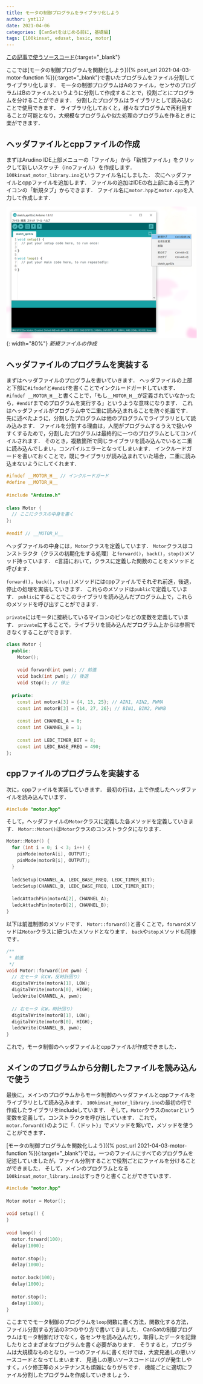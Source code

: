 ```yaml
---
title: モータの制御プログラムをライブラリ化しよう
author: ymt117
date: 2021-04-06
categories: [CanSatをはじめる前に, 基礎編]
tags: [100kinsat, edusat, basic, motor]
---
```


<i class="{{ site.data.post.file }}"></i>
[この記事で使うソースコード](https://github.com/100kinsat/100kinsat_ver_3_4_code/tree/main/100kinsat_motor_library){:target="_blank"}

ここでは[モータの制御プログラムを関数化しよう]({% post_url 2021-04-03-motor-function %}){:target="_blank"}で書いたプログラムをファイル分割してライブラリ化します．
モータの制御プログラムはAのファイル，センサのプログラムはBのファイルというように分割して作成することで，役割ごとにプログラムを分けることができます．
分割したプログラムはライブラリとして読み込むことで使用できます．
ライブラリ化しておくと，様々なプログラムで再利用することが可能となり，大規模なプログラムや似た処理のプログラムを作るときに楽ができます．

## ヘッダファイルとcppファイルの作成

まずはArudino IDE上部メニューの「ファイル」から「新規ファイル」をクリックして新しいスケッチ（inoファイル）を作成します．
`100kinsat_motor_library.ino`というファイル名にしました．
次にヘッダファイルとcppファイルを追加します．
ファイルの追加はIDEの右上部にある三角アイコンの「新規タブ」からできます．
ファイル名に`motor.hpp`と`motor.cpp`を入力して作成します．

![new_file](/assets/img/post/motor-library/new_file.png){: width="80%"}
_新規ファイルの作成_

## ヘッダファイルのプログラムを実装する

まずはヘッダファイルのプログラムを書いていきます．
ヘッダファイルの上部と下部に`#ifndef`と`#endif`を書くことでインクルードガードしています．
`#ifndef __MOTOR_H__`と書くことで，「もし`__MOTOR_H__`が定義されていなかったら，`#endif`までのプログラムを実行する」というような意味になります．
これはヘッダファイルがプログラム中で二重に読み込まれることを防ぐ処置です．
先に述べたように，分割したプログラムは他のプログラムでライブラリとして読み込みます．
ファイルを分割する理由は，人間がプログラムするうえで扱いやすくするためで，分割したプログラムは最終的に一つのプログラムとしてコンパイルされます．
そのとき，複数箇所で同じライブラリを読み込んでいると二重に読み込んでしまい，コンパイルエラーとなってしまいます．
インクルードガードを書いておくことで，既にライブラリが読み込まれていた場合，二重に読み込まないようにしてくれます．

```cpp
#ifndef __MOTOR_H__ // インクルードガード
#define __MOTOR_H__

#include "Arduino.h"

class Motor {
  // ここにクラスの中身を書く
};

#endif // __MOTOR_H__
```

ヘッダファイルの中身には，`Motor`クラスを定義しています．
`Motor`クラスはコンストラクタ（クラスの初期化をする処理）と`forward()`，`back()`，`stop()`メソッド持っています．
c言語において，クラスに定義した関数のことをメソッドと呼びます．

`forward()`，`back()`，`stop()`メソッドにはcppファイルでそれぞれ前進，後退，停止の処理を実装していきます．
これらのメソッドは`public`で定義しています．
`public`にすることでこのライブラリを読み込んだプログラム上で，これらのメソッドを呼び出すことができます．

`private`にはモータに接続しているマイコンのピンなどの変数を定義しています．
`private`にすることで，ライブラリを読み込んだプログラム上からは参照できなくすることができます．

```cpp
class Motor {
  public:
    Motor();

    void forward(int pwm); // 前進
    void back(int pwm); // 後退
    void stop(); // 停止

  private:
    const int motorA[3] = {4, 13, 25}; // AIN1, AIN2, PWMA
    const int motorB[3] = {14, 27, 26}; // BIN1, BIN2, PWMB

    const int CHANNEL_A = 0;
    const int CHANNEL_B = 1;

    const int LEDC_TIMER_BIT = 8;
    const int LEDC_BASE_FREQ = 490;
};
```

## cppファイルのプログラムを実装する

次に，cppファイルを実装していきます．
最初の行は，上で作成したヘッダファイルを読み込んでいます．

```cpp
#include "motor.hpp"
```

そして，ヘッダファイルの`Motor`クラスに定義した各メソッドを定義していきます．
`Motor::Motor()`は`Motor`クラスのコンストラクタになります．

```cpp
Motor::Motor() {
  for (int i = 0; i < 3; i++) {
    pinMode(motorA[i], OUTPUT);
    pinMode(motorB[i], OUTPUT);
  }

  ledcSetup(CHANNEL_A, LEDC_BASE_FREQ, LEDC_TIMER_BIT);
  ledcSetup(CHANNEL_B, LEDC_BASE_FREQ, LEDC_TIMER_BIT);

  ledcAttachPin(motorA[2], CHANNEL_A);
  ledcAttachPin(motorB[2], CHANNEL_B);
}
```

以下は前進制御のメソッドです．
`Motor::forward()`と書くことで，`forward`メソッドは`Motor`クラスに紐づいたメソッドとなります．
`back`や`stop`メソッドも同様です．

```cpp
/**
 * 前進
 */
void Motor::forward(int pwm) {
  // 左モータ（CCW，反時計回り）
  digitalWrite(motorA[1], LOW);
  digitalWrite(motorA[0], HIGH);
  ledcWrite(CHANNEL_A, pwm);

  // 右モータ（CW，時計回り）
  digitalWrite(motorB[1], LOW);
  digitalWrite(motorB[0], HIGH);
  ledcWrite(CHANNEL_B, pwm);
}
```

これで，モータ制御のヘッダファイルとcppファイルが作成できました．

## メインのプログラムから分割したファイルを読み込んで使う

最後に，メインのプログラムからモータ制御のヘッダファイルとcppファイルをライブラリとして読み込みます．
`100kinsat_motor_library.ino`の最初の行で作成したライブラリをincludeしています．
そして，`Motor`クラスの`motor`という変数を定義して，コンストラクタを呼び出しています．
これで，`motor.forward()`のように「.（ドット）」でメソッドを繋いで，メソッドを使うことができます．

[モータの制御プログラムを関数化しよう]({% post_url 2021-04-03-motor-function %}){:target="_blank"}では，一つのファイルにすべてのプログラムを記述していましたが，ファイル分割することで役割ごとにファイルを分けることができました．
そして，メインのプログラムとなる`100kinsat_motor_library.ino`はすっきりと書くことができています．

```cpp
#include "motor.hpp"

Motor motor = Motor();

void setup() {
}

void loop() {
  motor.forward(100);
  delay(1000);

  motor.stop();
  delay(1000);

  motor.back(100);
  delay(1000);

  motor.stop();
  delay(1000);
}
```

ここまででモータ制御のプログラムを`loop`関数に書く方法，関数化する方法，ファイル分割する方法の3つのやり方で書いてきました．
CanSatの制御プログラムはモータ制御だけでなく，各センサを読み込んだり，取得したデータを記録したりとさまざまなプログラムを書く必要があります．
そうすると，プログラムは大規模なものとなり，一つのファイルに書くだけでは，大変見通しの悪いソースコードとなってしまいます．
見通しの悪いソースコードはバグが発生しやすく，バク修正等のメンテナンスも煩雑になりがちです．
機能ごとに適切にファイル分割したプログラムを作成していきましょう．
